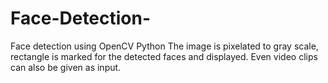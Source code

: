 # Face-Detection-
Face detection using OpenCV Python
The image is pixelated to gray scale, rectangle is marked for the detected faces and displayed.
Even video clips can also be given as input.
